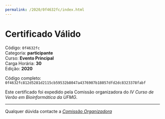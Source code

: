 ```yaml
---
permalink: /2020/0f4632fc/index.html
---
```


# Certificado Válido

Código: `0f4632fc`<br>
Categoria: **participante**<br>
Curso: **Evento Principal**<br>
Carga Horária: **30**<br>
Edição: **2020**<br>


Código completo: `0f4632fc812d5281d2115cb59532b8047a4376907b18057dfd2dc8323378fabf`


Este certificado foi expedido pela Comissão organizadora do *IV Curso de Verão em Bioinformática da UFMG*.

----

Qualquer dúvida contacte a [_Comissão Organizadora_](<mailto:cursobioinfoufmg@gmail.com$subject=[Certificados]>)

